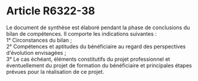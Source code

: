 # Article R6322-38

  
Le document de synthèse est élaboré pendant la phase de conclusions du bilan de compétences. Il comporte les indications suivantes :   
1° Circonstances du bilan ;   
2° Compétences et aptitudes du bénéficiaire au regard des perspectives d'évolution envisagées ;   
3° Le cas échéant, éléments constitutifs du projet professionnel et éventuellement du projet de formation du bénéficiaire et principales étapes prévues pour la réalisation de ce projet.